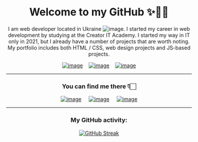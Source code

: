 <div align="center">

# Welcome to my GitHub ✨👋🏻

I am web developer located in Ukraine ![image](https://user-images.githubusercontent.com/84918090/201474845-932ac61c-7ed3-46f3-a552-7cabddb56eee.png). I started my career in web development by studying at the Creator IT Academy. I started my way in IT only in 2021, but I already have a number of projects that are worth noting. My portfolio includes both HTML / CSS, web design projects and JS-based projects.

[![image](https://user-images.githubusercontent.com/84918090/202282254-ab866011-45f2-4975-860d-937a9a3914a9.png)](https://victor-kindrat.netlify.app/) &nbsp;&nbsp;
[![image](https://user-images.githubusercontent.com/84918090/201474654-5fcdd231-08e5-416f-891f-f083350904c4.png)](https://www.upwork.com/workwith/viktork7) &nbsp;&nbsp;
[![image](https://user-images.githubusercontent.com/84918090/201474739-fc0d75e1-63f4-4b17-bbb0-349885807c0b.png)](https://www.buymeacoffee.com/victorkindrat)

  <hr>
  
### You can find me there 👇🏻
  
  &nbsp; &nbsp;
[![image](https://user-images.githubusercontent.com/84918090/202285398-6588fc5c-f989-4465-bdd1-6cb417622b1a.png)](https://www.linkedin.com/in/viktor-kindrat/) &nbsp; &nbsp;
[![image](https://user-images.githubusercontent.com/84918090/202284903-667ee18b-7e48-4574-9038-2bf82c7a6dc5.png)](https://www.instagram.com/victor_kindrat/) &nbsp; &nbsp;
[![image](https://user-images.githubusercontent.com/84918090/202285327-edddc319-1fce-45a3-9aea-e03a0da82a9d.png)](https://viktorKind.t.me) &nbsp; 
  &nbsp;
  
  
  <hr>
  
### My GitHub activity:
[![GitHub Streak](https://streak-stats.demolab.com?user=victor-kindrat&theme=vision-friendly-dark&hide_border=true&border_radius=5.5&background=DD272700&dates=FFFFFF97&fire=B200DD&currStreakNum=B200DD&currStreakLabel=B200DD)](https://git.io/streak-stats)
</div>
